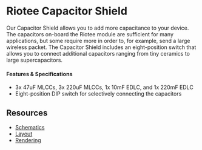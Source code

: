 # Riotee Capacitor Shield


Our Capacitor Shield allows you to add more capacitance to your device. The capacitors on-board the Riotee module are sufficient for many applications, but some require more in order to, for example, send a large wireless packet. The Capacitor Shield includes an eight-position switch that allows you to connect additional capacitors ranging from tiny ceramics to large supercapacitors.

#### Features & Specifications

- 3x 47uF MLCCs, 3x 220uF MLCCs, 1x 10mF EDLC, and 1x 220mF EDLC
- Eight-position DIP switch for selectively connecting the capacitors

## Resources
 - [Schematics](https://www.riotee.nessie-circuits.de/artifacts/capacitor_shield/latest/schematics.pdf)
 - [Layout](https://www.riotee.nessie-circuits.de/artifacts/capacitor_shield/latest/pcb.pdf)
 - [Rendering](https://www.riotee.nessie-circuits.de/artifacts/capacitor_shield/latest/3drendering.png "Riotee capacitor shield")